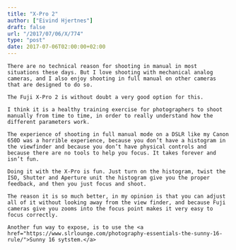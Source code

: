 ```yaml
---
title: "X-Pro 2"
author: ["Eivind Hjertnes"]
draft: false
url: "/2017/07/06/X/774"
type: "post"
date: 2017-07-06T02:00:00+02:00
---
```


<div class="HTML">
  <div></div>

<p>

</div>

```text
There are no technical reason for shooting in manual in most situations these days. But I love shooting with mechanical analog cameras, and I also enjoy shooting in full manual on other cameras that are designed to do so.
```

<div class="HTML">
  <div></div>

</p>

</div>

<div class="HTML">
  <div></div>

<p>

</div>

```text
The Fuji X-Pro 2 is without doubt a very good option for this.
```

<div class="HTML">
  <div></div>

</p>

</div>

<div class="HTML">
  <div></div>

<p>

</div>

```text
I think it is a healthy training exercise for photographers to shoot manually from time to time, in order to really understand how the different parameters work.
```

<div class="HTML">
  <div></div>

</p>

</div>

<div class="HTML">
  <div></div>

<p>

</div>

```text
The experience of shooting in full manual mode on a DSLR like my Canon 650D was a horrible experience, because you don’t have a histogram in the viewfinder and because you don’t have physical controls and because there are no tools to help you focus. It takes forever and isn’t fun.
```

<div class="HTML">
  <div></div>

</p>

</div>

<div class="HTML">
  <div></div>

<p>

</div>

```text
Doing it with the X-Pro is fun. Just turn on the histogram, twist the ISO, Shutter and Aperture unit the histogram give you the proper feedback, and then you just focus and shoot.
```

<div class="HTML">
  <div></div>

</p>

</div>

<div class="HTML">
  <div></div>

<p>

</div>

```text
The reason it is so much better, in my opinion is that you can adjust all of it without looking away from the view finder, and because Fuji cameras give you zooms into the focus point makes it very easy to focus correctly.
```

<div class="HTML">
  <div></div>

</p>

</div>

<div class="HTML">
  <div></div>

<p>

</div>

```text
Another fun way to expose, is to use the <a href="https://www.slrlounge.com/photography-essentials-the-sunny-16-rule/">Sunny 16 sytstem.</a>
```

<div class="HTML">
  <div></div>

</p>

</div>
